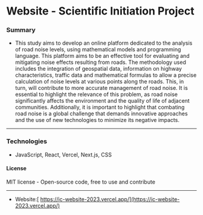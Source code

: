 # Website - Scientific Initiation Project 

### Summary
- This study aims to develop an online platform dedicated to the analysis of road noise levels, using mathematical models and programming language. This platform aims to be an effective tool for evaluating and mitigating noise effects resulting from roads. The methodology used includes the integration of geospatial data, information on highway characteristics, traffic data and mathematical formulas to allow a precise calculation of noise levels at various points along the roads. This, in turn, will contribute to more accurate management of road noise. It is essential to highlight the relevance of this problem, as road noise significantly affects the environment and the quality of life of adjacent communities. Additionally, it is important to highlight that combating road noise is a global challenge that demands innovative approaches and the use of new technologies to minimize its negative impacts.
-------------------------------
### Technologies

- JavaScript, React, Vercel, Next.js, CSS

#### License

MIT license - Open-source code, free to use and contribute

-------------------------------
- Website:[ https://ic-website-2023.vercel.app/](https://ic-website-2023.vercel.app/)
